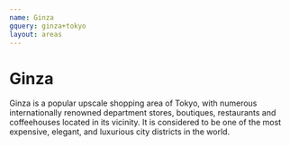 ```yaml
---
name: Ginza
gquery: ginza+tokyo
layout: areas
---
```

<h1>Ginza</h1>

Ginza is a popular upscale shopping area of Tokyo, with numerous internationally renowned department stores, boutiques, restaurants and coffeehouses located in its vicinity. It is considered to be one of the most expensive, elegant, and luxurious city districts in the world.
